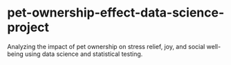 # pet-ownership-effect-data-science-project
Analyzing the impact of pet ownership on stress relief, joy, and social well-being using data science and statistical testing.

